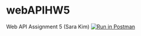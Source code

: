# webAPIHW5
Web API Assignment 5 (Sara Kim)
[![Run in Postman](https://run.pstmn.io/button.svg)](https://app.getpostman.com/run-collection/ddd8b812e3bd0825f564)
